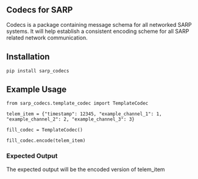 ## __Codecs for SARP__

Codecs is a package containing message schema for all networked SARP systems. It will help establish a consistent encoding scheme for all SARP related network communication.

## Installation

`pip install sarp_codecs`

## Example Usage

`from sarp_codecs.template_codec import TemplateCodec`

`telem_item = {"timestamp": 12345, "example_channel_1": 1, "example_channel_2": 2, "example_channel_3": 3}`

`fill_codec = TemplateCodec()`

`fill_codec.encode(telem_item)`

### Expected Output
The expected output will be the encoded version of telem_item
